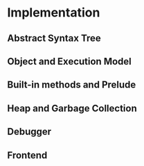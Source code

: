 Implementation
==============

Abstract Syntax Tree
------

Object and Execution Model
------

Built-in methods and Prelude
------

Heap and Garbage Collection
------

Debugger
------

Frontend
------
